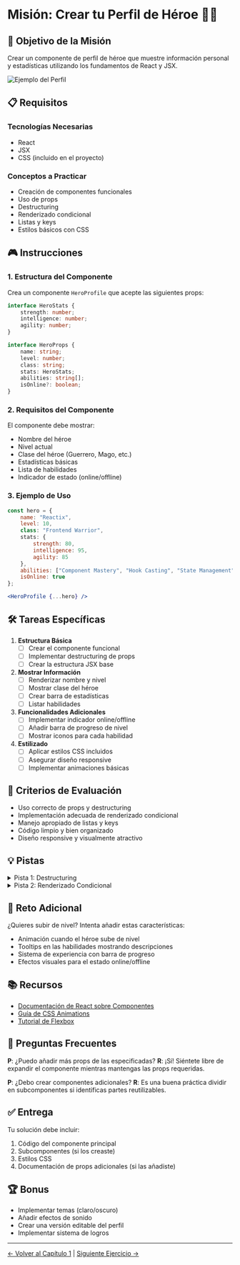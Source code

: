 # Misión: Crear tu Perfil de Héroe 🦸‍♂️

## 🎯 Objetivo de la Misión

Crear un componente de perfil de héroe que muestre información personal y estadísticas utilizando los fundamentos de React y JSX.

![Ejemplo del Perfil](../../assets/profile-example.png)

## 📋 Requisitos

### Tecnologías Necesarias
- React
- JSX
- CSS (incluido en el proyecto)

### Conceptos a Practicar
- Creación de componentes funcionales
- Uso de props
- Destructuring
- Renderizado condicional
- Listas y keys
- Estilos básicos con CSS

## 🎮 Instrucciones

### 1. Estructura del Componente

Crea un componente `HeroProfile` que acepte las siguientes props:
```typescript
interface HeroStats {
    strength: number;
    intelligence: number;
    agility: number;
}

interface HeroProps {
    name: string;
    level: number;
    class: string;
    stats: HeroStats;
    abilities: string[];
    isOnline?: boolean;
}
```

### 2. Requisitos del Componente

El componente debe mostrar:
- Nombre del héroe
- Nivel actual
- Clase del héroe (Guerrero, Mago, etc.)
- Estadísticas básicas
- Lista de habilidades
- Indicador de estado (online/offline)

### 3. Ejemplo de Uso

```jsx
const hero = {
    name: "Reactix",
    level: 10,
    class: "Frontend Warrior",
    stats: {
        strength: 80,
        intelligence: 95,
        agility: 85
    },
    abilities: ["Component Mastery", "Hook Casting", "State Management"],
    isOnline: true
};

<HeroProfile {...hero} />
```

## 🛠️ Tareas Específicas

1. **Estructura Básica**
   - [ ] Crear el componente funcional
   - [ ] Implementar destructuring de props
   - [ ] Crear la estructura JSX base

2. **Mostrar Información**
   - [ ] Renderizar nombre y nivel
   - [ ] Mostrar clase del héroe
   - [ ] Crear barra de estadísticas
   - [ ] Listar habilidades

3. **Funcionalidades Adicionales**
   - [ ] Implementar indicador online/offline
   - [ ] Añadir barra de progreso de nivel
   - [ ] Mostrar iconos para cada habilidad

4. **Estilizado**
   - [ ] Aplicar estilos CSS incluidos
   - [ ] Asegurar diseño responsive
   - [ ] Implementar animaciones básicas

## 📝 Criterios de Evaluación

- Uso correcto de props y destructuring
- Implementación adecuada de renderizado condicional
- Manejo apropiado de listas y keys
- Código limpio y bien organizado
- Diseño responsive y visualmente atractivo

## 💡 Pistas

<details>
<summary>Pista 1: Destructuring</summary>

```jsx
const HeroProfile = ({ name, level, class: heroClass, stats, abilities, isOnline }) => {
    // Usar heroClass en lugar de class (palabra reservada)
};
```
</details>

<details>
<summary>Pista 2: Renderizado Condicional</summary>

```jsx
{isOnline ? (
    <span className="status-online">Online</span>
) : (
    <span className="status-offline">Offline</span>
)}
```
</details>

## 🎯 Reto Adicional

¿Quieres subir de nivel? Intenta añadir estas características:
- Animación cuando el héroe sube de nivel
- Tooltips en las habilidades mostrando descripciones
- Sistema de experiencia con barra de progreso
- Efectos visuales para el estado online/offline

## 📚 Recursos

- [Documentación de React sobre Componentes](https://react.dev/learn/your-first-component)
- [Guía de CSS Animations](https://developer.mozilla.org/es/docs/Web/CSS/CSS_animations)
- [Tutorial de Flexbox](https://css-tricks.com/snippets/css/a-guide-to-flexbox/)

## 🤔 Preguntas Frecuentes

**P**: ¿Puedo añadir más props de las especificadas?
**R**: ¡Sí! Siéntete libre de expandir el componente mientras mantengas las props requeridas.

**P**: ¿Debo crear componentes adicionales?
**R**: Es una buena práctica dividir en subcomponentes si identificas partes reutilizables.

## ✅ Entrega

Tu solución debe incluir:
1. Código del componente principal
2. Subcomponentes (si los creaste)
3. Estilos CSS
4. Documentación de props adicionales (si las añadiste)

## 🏆 Bonus

- Implementar temas (claro/oscuro)
- Añadir efectos de sonido
- Crear una versión editable del perfil
- Implementar sistema de logros

---

[← Volver al Capítulo 1](../README.md) | [Siguiente Ejercicio →](../02-lista-poderes/README.md)